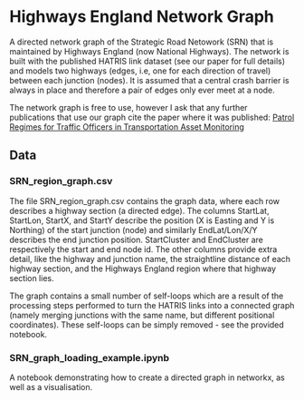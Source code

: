 # Highways England Network Graph

A directed network graph of the Strategic Road Netowork (SRN) that is maintained by Highways England (now National Highways). 
The network is built with the published HATRIS link dataset (see our paper for full details) and models two highways (edges, i.e, one for each direction of travel) between each junction (nodes). 
It is assumed that a central crash barrier is always in place and therefore a pair of edges only ever meet at a node.

The network graph is free to use, however I ask that any further publications that use our graph cite the paper where it was published: [Patrol Regimes for Traffic Officers in Transportation Asset Monitoring](https://journals.sagepub.com/doi/full/10.1177/03611981221103243#:~:text=Within%20the%20simulation%2C%20TOs%20patrolled,across%20the%20entire%20highway%20network)

## Data

### SRN_region_graph.csv
The file SRN_region_graph.csv contains the graph data, where each row describes a highway section (a directed edge).
The columns StartLat, StartLon, StartX, and StartY describe the position (X is Easting and Y is Northing) of the start junction (node) and similarly EndLat/Lon/X/Y describes the end junction position. StartCluster and EndCluster are respectively the start and end node id.
The other columns provide extra detail, like the highway and junction name, the straightline distance of each highway section, and the Highways England region where that highway section lies. 

The graph contains a small number of self-loops which are a result of the processing steps performed to turn the HATRIS links into a connected graph (namely merging junctions with the same name, but different positional coordinates). 
These self-loops can be simply removed - see the provided notebook. 

### SRN_graph_loading_example.ipynb
A notebook demonstrating how to create a directed graph in networkx, as well as a visualisation. 
